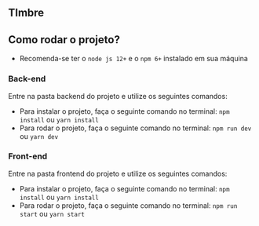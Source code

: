 ## TImbre 

## Como rodar o projeto?

- Recomenda-se ter o `node js 12+` e o `npm 6+` instalado em sua máquina



### Back-end
Entre na pasta backend do projeto e utilize os seguintes comandos:

- Para instalar o projeto, faça o seguinte comando no terminal: `npm install` ou `yarn install`
- Para rodar o projeto, faça o seguinte comando no terminal: `npm run dev` ou `yarn dev`

### Front-end

Entre na pasta frontend do projeto e utilize os seguintes comandos:

- Para instalar o projeto, faça o seguinte comando no terminal: `npm install` ou `yarn install`
- Para rodar o projeto, faça o seguinte comando no terminal: `npm run start` ou `yarn start`
